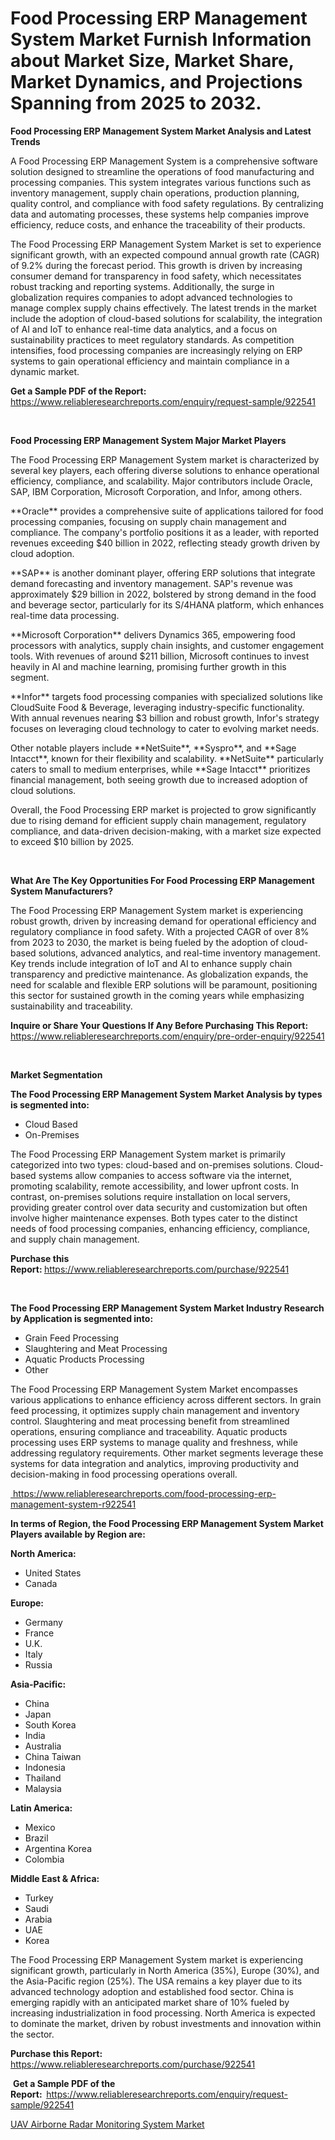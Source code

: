 <p><h1>Food Processing ERP Management System Market Furnish Information about Market Size, Market Share, Market Dynamics, and Projections Spanning from 2025 to 2032.</h1></p><p><strong>Food Processing ERP Management System Market Analysis and Latest Trends</strong></p>
<p><p>A Food Processing ERP Management System is a comprehensive software solution designed to streamline the operations of food manufacturing and processing companies. This system integrates various functions such as inventory management, supply chain operations, production planning, quality control, and compliance with food safety regulations. By centralizing data and automating processes, these systems help companies improve efficiency, reduce costs, and enhance the traceability of their products.</p><p>The Food Processing ERP Management System Market is set to experience significant growth, with an expected compound annual growth rate (CAGR) of 9.2% during the forecast period. This growth is driven by increasing consumer demand for transparency in food safety, which necessitates robust tracking and reporting systems. Additionally, the surge in globalization requires companies to adopt advanced technologies to manage complex supply chains effectively. The latest trends in the market include the adoption of cloud-based solutions for scalability, the integration of AI and IoT to enhance real-time data analytics, and a focus on sustainability practices to meet regulatory standards. As competition intensifies, food processing companies are increasingly relying on ERP systems to gain operational efficiency and maintain compliance in a dynamic market.</p></p>
<p><strong>Get a Sample PDF of the Report:&nbsp;</strong> <a href="https://www.reliableresearchreports.com/enquiry/request-sample/922541?utm_campaign=2665&utm_medium=2&utm_source=Github&utm_content=ia&utm_term=07032025&utm_id=food-processing-erp-management-system">https://www.reliableresearchreports.com/enquiry/request-sample/922541</a></p>
<p>&nbsp;</p>
<p><strong>Food Processing ERP Management System Major Market Players</strong></p>
<p><p>The Food Processing ERP Management System market is characterized by several key players, each offering diverse solutions to enhance operational efficiency, compliance, and scalability. Major contributors include Oracle, SAP, IBM Corporation, Microsoft Corporation, and Infor, among others.</p><p>**Oracle** provides a comprehensive suite of applications tailored for food processing companies, focusing on supply chain management and compliance. The company's portfolio positions it as a leader, with reported revenues exceeding $40 billion in 2022, reflecting steady growth driven by cloud adoption.</p><p>**SAP** is another dominant player, offering ERP solutions that integrate demand forecasting and inventory management. SAP's revenue was approximately $29 billion in 2022, bolstered by strong demand in the food and beverage sector, particularly for its S/4HANA platform, which enhances real-time data processing.</p><p>**Microsoft Corporation** delivers Dynamics 365, empowering food processors with analytics, supply chain insights, and customer engagement tools. With revenues of around $211 billion, Microsoft continues to invest heavily in AI and machine learning, promising further growth in this segment.</p><p>**Infor** targets food processing companies with specialized solutions like CloudSuite Food & Beverage, leveraging industry-specific functionality. With annual revenues nearing $3 billion and robust growth, Infor's strategy focuses on leveraging cloud technology to cater to evolving market needs.</p><p>Other notable players include **NetSuite**, **Syspro**, and **Sage Intacct**, known for their flexibility and scalability. **NetSuite** particularly caters to small to medium enterprises, while **Sage Intacct** prioritizes financial management, both seeing growth due to increased adoption of cloud solutions.</p><p>Overall, the Food Processing ERP market is projected to grow significantly due to rising demand for efficient supply chain management, regulatory compliance, and data-driven decision-making, with a market size expected to exceed $10 billion by 2025.</p></p>
<p>&nbsp;</p>
<p><strong>What Are The Key Opportunities For Food Processing ERP Management System Manufacturers?</strong></p>
<p><p>The Food Processing ERP Management System market is experiencing robust growth, driven by increasing demand for operational efficiency and regulatory compliance in food safety. With a projected CAGR of over 8% from 2023 to 2030, the market is being fueled by the adoption of cloud-based solutions, advanced analytics, and real-time inventory management. Key trends include integration of IoT and AI to enhance supply chain transparency and predictive maintenance. As globalization expands, the need for scalable and flexible ERP solutions will be paramount, positioning this sector for sustained growth in the coming years while emphasizing sustainability and traceability.</p></p>
<p><strong>Inquire or Share Your Questions If Any Before Purchasing This Report:</strong> <a href="https://www.reliableresearchreports.com/enquiry/pre-order-enquiry/922541?utm_campaign=2665&utm_medium=2&utm_source=Github&utm_content=ia&utm_term=07032025&utm_id=food-processing-erp-management-system">https://www.reliableresearchreports.com/enquiry/pre-order-enquiry/922541</a></p>
<p>&nbsp;</p>
<p><strong>Market Segmentation</strong></p>
<p><strong>The Food Processing ERP Management System Market Analysis by types is segmented into:</strong></p>
<p><ul><li>Cloud Based</li><li>On-Premises</li></ul></p>
<p><p>The Food Processing ERP Management System market is primarily categorized into two types: cloud-based and on-premises solutions. Cloud-based systems allow companies to access software via the internet, promoting scalability, remote accessibility, and lower upfront costs. In contrast, on-premises solutions require installation on local servers, providing greater control over data security and customization but often involve higher maintenance expenses. Both types cater to the distinct needs of food processing companies, enhancing efficiency, compliance, and supply chain management.</p></p>
<p><strong>Purchase this Report:&nbsp;</strong><a href="https://www.reliableresearchreports.com/purchase/922541?utm_campaign=2665&utm_medium=2&utm_source=Github&utm_content=ia&utm_term=07032025&utm_id=food-processing-erp-management-system">https://www.reliableresearchreports.com/purchase/922541</a></p>
<p>&nbsp;</p>
<p><strong>The Food Processing ERP Management System Market Industry Research by Application is segmented into:</strong></p>
<p><ul><li>Grain Feed Processing</li><li>Slaughtering and Meat Processing</li><li>Aquatic Products Processing</li><li>Other</li></ul></p>
<p><p>The Food Processing ERP Management System Market encompasses various applications to enhance efficiency across different sectors. In grain feed processing, it optimizes supply chain management and inventory control. Slaughtering and meat processing benefit from streamlined operations, ensuring compliance and traceability. Aquatic products processing uses ERP systems to manage quality and freshness, while addressing regulatory requirements. Other market segments leverage these systems for data integration and analytics, improving productivity and decision-making in food processing operations overall.</p></p>
<p><a href="https://www.reliableresearchreports.com/food-processing-erp-management-system-r922541?utm_campaign=2665&utm_medium=2&utm_source=Github&utm_content=ia&utm_term=07032025&utm_id=food-processing-erp-management-system">&nbsp;https://www.reliableresearchreports.com/food-processing-erp-management-system-r922541</a></p>
<p><strong>In terms of Region, the Food Processing ERP Management System Market Players available by Region are:</strong></p>
<p>
    <p> <strong> North America: </strong>
        <ul>
            <li>United States</li>
            <li>Canada</li>
        </ul>
        </p> 
    <p> <strong> Europe: </strong>
        <ul>
            <li>Germany</li>
            <li>France</li>
            <li>U.K.</li>
            <li>Italy</li>
            <li>Russia</li>
        </ul>
        </p> 
    <p> <strong> Asia-Pacific: </strong>
        <ul>
            <li>China</li>
            <li>Japan</li>
            <li>South Korea</li>
            <li>India</li>
            <li>Australia</li>
            <li>China Taiwan</li>
            <li>Indonesia</li>
            <li>Thailand</li>
            <li>Malaysia</li>
        </ul>
        </p> 
    <p> <strong> Latin America: </strong>
        <ul>
            <li>Mexico</li>
            <li>Brazil</li>
            <li>Argentina Korea</li>
            <li>Colombia</li>
        </ul>
        </p> 
    <p> <strong> Middle East & Africa: </strong>
        <ul>
            <li>Turkey</li>
            <li>Saudi</li>
            <li>Arabia</li>
            <li>UAE</li>
            <li>Korea</li>
        </ul>
    </p>
    </p>
<p><p>The Food Processing ERP Management System market is experiencing significant growth, particularly in North America (35%), Europe (30%), and the Asia-Pacific region (25%). The USA remains a key player due to its advanced technology adoption and established food sector. China is emerging rapidly with an anticipated market share of 10% fueled by increasing industrialization in food processing. North America is expected to dominate the market, driven by robust investments and innovation within the sector.</p></p>
<p><strong>Purchase this Report: </strong><a href="https://www.reliableresearchreports.com/purchase/922541?utm_campaign=2665&utm_medium=2&utm_source=Github&utm_content=ia&utm_term=07032025&utm_id=food-processing-erp-management-system">https://www.reliableresearchreports.com/purchase/922541</a></p>
<p>&nbsp;<strong>Get a Sample PDF of the Report:&nbsp;&nbsp;</strong><a href="https://www.reliableresearchreports.com/enquiry/request-sample/922541?utm_campaign=2665&utm_medium=2&utm_source=Github&utm_content=ia&utm_term=07032025&utm_id=food-processing-erp-management-system">https://www.reliableresearchreports.com/enquiry/request-sample/922541</a></p>
<p><strong></strong></p>
<p><p><a href="https://github.com/krinerstormy331/Market-Research-Report-List-1/blob/main/uav-airborne-radar-monitoring-system-market.md?utm_campaign=2665&utm_medium=2&utm_source=Github&utm_content=ia&utm_term=07032025&utm_id=food-processing-erp-management-system">UAV Airborne Radar Monitoring System Market</a></p></p>